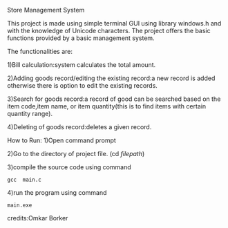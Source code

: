 <t>Store Management System

<p>This project is made using simple terminal GUI using library windows.h and with the knowledge of Unicode characters. 
The project offers the basic functions provided by a basic management system.

The functionalities are:

1)Bill calculation:system calculates the total amount. 

2)Adding goods record/editing the existing record:a new record is added otherwise there is option to edit the existing records.

3)Search for goods record:a record of good can be searched based on the item code,item name,
  or item quantity(this is to find items with certain quantity range).

4)Deleting of goods record:deletes a given record.

How to Run:
1)Open command prompt

2)Go to the directory of project file.
	(cd  _filepath_)

3)compile the source code using command

	gcc  main.c

4)run the program using command  
  	
	main.exe

credits:Omkar Borker
